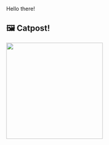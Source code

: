 Hello there!



## 🖼️ Catpost!

<sub>
    <img src="https://cdn2.thecatapi.com/images/d09.jpg" height="256">
</sub>

